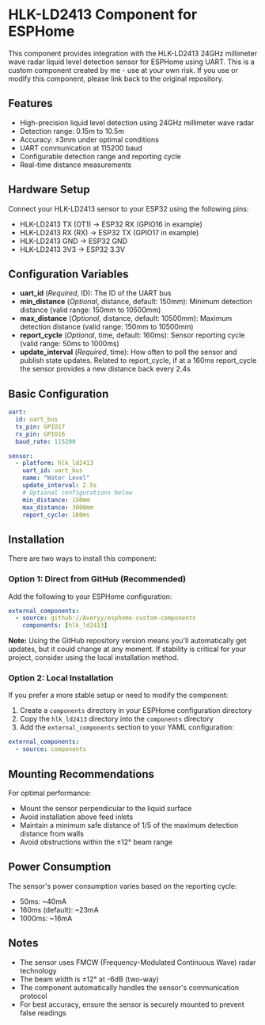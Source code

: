 # HLK-LD2413 Component for ESPHome

This component provides integration with the HLK-LD2413 24GHz millimeter wave radar liquid level detection sensor for ESPHome using UART. This is a custom component created by me - use at your own risk. If you use or modify this component, please link back to the original repository.

## Features

- High-precision liquid level detection using 24GHz millimeter wave radar
- Detection range: 0.15m to 10.5m
- Accuracy: ±3mm under optimal conditions
- UART communication at 115200 baud
- Configurable detection range and reporting cycle
- Real-time distance measurements

## Hardware Setup

Connect your HLK-LD2413 sensor to your ESP32 using the following pins:

- HLK-LD2413 TX (OT1) → ESP32 RX (GPIO16 in example)
- HLK-LD2413 RX (RX) → ESP32 TX (GPIO17 in example)
- HLK-LD2413 GND → ESP32 GND
- HLK-LD2413 3V3 → ESP32 3.3V

## Configuration Variables

- **uart_id** (_Required_, ID): The ID of the UART bus
- **min_distance** (_Optional_, distance, default: 150mm): Minimum detection distance (valid range: 150mm to 10500mm)
- **max_distance** (_Optional_, distance, default: 10500mm): Maximum detection distance (valid range: 150mm to 10500mm)
- **report_cycle** (_Optional_, time, default: 160ms): Sensor reporting cycle (valid range: 50ms to 1000ms)
- **update_interval** (_Required_, time): How often to poll the sensor and publish state updates. Related to report_cycle, if at a 160ms report_cycle the sensor provides a new distance back every 2.4s

## Basic Configuration

```yaml
uart:
  id: uart_bus
  tx_pin: GPIO17
  rx_pin: GPIO16
  baud_rate: 115200

sensor:
  - platform: hlk_ld2413
    uart_id: uart_bus
    name: "Water Level"
    update_interval: 2.5s
    # Optional configurations below
    min_distance: 150mm
    max_distance: 3000mm
    report_cycle: 160ms
```

## Installation

There are two ways to install this component:

### Option 1: Direct from GitHub (Recommended)

Add the following to your ESPHome configuration:

```yaml
external_components:
  - source: github://Averyy/esphome-custom-components
    components: [hlk_ld2413]
```

**Note:** Using the GitHub repository version means you'll automatically get updates, but it could change at any moment. If stability is critical for your project, consider using the local installation method.

### Option 2: Local Installation

If you prefer a more stable setup or need to modify the component:

1. Create a `components` directory in your ESPHome configuration directory
2. Copy the `hlk_ld2413` directory into the `components` directory
3. Add the `external_components` section to your YAML configuration:

```yaml
external_components:
  - source: components
```

## Mounting Recommendations

For optimal performance:

- Mount the sensor perpendicular to the liquid surface
- Avoid installation above feed inlets
- Maintain a minimum safe distance of 1/5 of the maximum detection distance from walls
- Avoid obstructions within the ±12° beam range

## Power Consumption

The sensor's power consumption varies based on the reporting cycle:

- 50ms: ~40mA
- 160ms (default): ~23mA
- 1000ms: ~16mA

## Notes

- The sensor uses FMCW (Frequency-Modulated Continuous Wave) radar technology
- The beam width is ±12° at -6dB (two-way)
- The component automatically handles the sensor's communication protocol
- For best accuracy, ensure the sensor is securely mounted to prevent false readings
